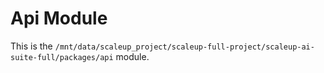 # Api Module

This is the `/mnt/data/scaleup_project/scaleup-full-project/scaleup-ai-suite-full/packages/api` module.